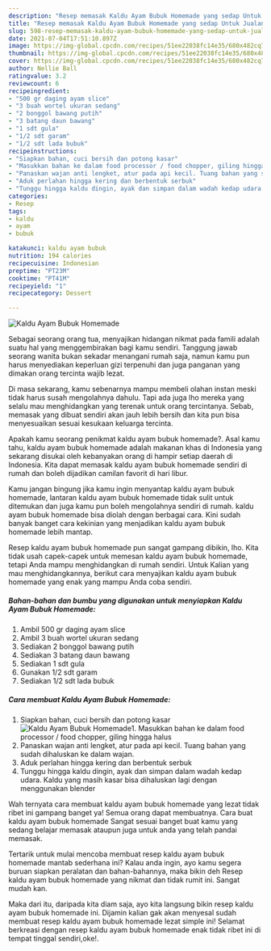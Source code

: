 ```yaml
---
description: "Resep memasak Kaldu Ayam Bubuk Homemade yang sedap Untuk Jualan"
title: "Resep memasak Kaldu Ayam Bubuk Homemade yang sedap Untuk Jualan"
slug: 598-resep-memasak-kaldu-ayam-bubuk-homemade-yang-sedap-untuk-jualan
date: 2021-07-04T17:51:10.897Z
image: https://img-global.cpcdn.com/recipes/51ee22038fc14e35/680x482cq70/kaldu-ayam-bubuk-homemade-foto-resep-utama.jpg
thumbnail: https://img-global.cpcdn.com/recipes/51ee22038fc14e35/680x482cq70/kaldu-ayam-bubuk-homemade-foto-resep-utama.jpg
cover: https://img-global.cpcdn.com/recipes/51ee22038fc14e35/680x482cq70/kaldu-ayam-bubuk-homemade-foto-resep-utama.jpg
author: Nellie Ball
ratingvalue: 3.2
reviewcount: 6
recipeingredient:
- "500 gr daging ayam slice"
- "3 buah wortel ukuran sedang"
- "2 bonggol bawang putih"
- "3 batang daun bawang"
- "1 sdt gula"
- "1/2 sdt garam"
- "1/2 sdt lada bubuk"
recipeinstructions:
- "Siapkan bahan, cuci bersih dan potong kasar"
- "Masukkan bahan ke dalam food processor / food chopper, giling hingga halus"
- "Panaskan wajan anti lengket, atur pada api kecil. Tuang bahan yang sudah dihaluskan ke dalam wajan."
- "Aduk perlahan hingga kering dan berbentuk serbuk"
- "Tunggu hingga kaldu dingin, ayak dan simpan dalam wadah kedap udara. Kaldu yang masih kasar bisa dihaluskan lagi dengan menggunakan blender"
categories:
- Resep
tags:
- kaldu
- ayam
- bubuk

katakunci: kaldu ayam bubuk 
nutrition: 194 calories
recipecuisine: Indonesian
preptime: "PT23M"
cooktime: "PT41M"
recipeyield: "1"
recipecategory: Dessert

---
```



![Kaldu Ayam Bubuk Homemade](https://img-global.cpcdn.com/recipes/51ee22038fc14e35/680x482cq70/kaldu-ayam-bubuk-homemade-foto-resep-utama.jpg)

Sebagai seorang orang tua, menyajikan hidangan nikmat pada famili adalah suatu hal yang menggembirakan bagi kamu sendiri. Tanggung jawab seorang  wanita bukan sekadar menangani rumah saja, namun kamu pun harus menyediakan keperluan gizi terpenuhi dan juga panganan yang dimakan orang tercinta wajib lezat.

Di masa  sekarang, kamu sebenarnya mampu membeli olahan instan meski tidak harus susah mengolahnya dahulu. Tapi ada juga lho mereka yang selalu mau menghidangkan yang terenak untuk orang tercintanya. Sebab, memasak yang dibuat sendiri akan jauh lebih bersih dan kita pun bisa menyesuaikan sesuai kesukaan keluarga tercinta. 



Apakah kamu seorang penikmat kaldu ayam bubuk homemade?. Asal kamu tahu, kaldu ayam bubuk homemade adalah makanan khas di Indonesia yang sekarang disukai oleh kebanyakan orang di hampir setiap daerah di Indonesia. Kita dapat memasak kaldu ayam bubuk homemade sendiri di rumah dan boleh dijadikan camilan favorit di hari libur.

Kamu jangan bingung jika kamu ingin menyantap kaldu ayam bubuk homemade, lantaran kaldu ayam bubuk homemade tidak sulit untuk ditemukan dan juga kamu pun boleh mengolahnya sendiri di rumah. kaldu ayam bubuk homemade bisa diolah dengan berbagai cara. Kini sudah banyak banget cara kekinian yang menjadikan kaldu ayam bubuk homemade lebih mantap.

Resep kaldu ayam bubuk homemade pun sangat gampang dibikin, lho. Kita tidak usah capek-capek untuk memesan kaldu ayam bubuk homemade, tetapi Anda mampu menghidangkan di rumah sendiri. Untuk Kalian yang mau menghidangkannya, berikut cara menyajikan kaldu ayam bubuk homemade yang enak yang mampu Anda coba sendiri.

<!--inarticleads1-->

##### Bahan-bahan dan bumbu yang digunakan untuk menyiapkan Kaldu Ayam Bubuk Homemade:

1. Ambil 500 gr daging ayam slice
1. Ambil 3 buah wortel ukuran sedang
1. Sediakan 2 bonggol bawang putih
1. Sediakan 3 batang daun bawang
1. Sediakan 1 sdt gula
1. Gunakan 1/2 sdt garam
1. Sediakan 1/2 sdt lada bubuk




<!--inarticleads2-->

##### Cara membuat Kaldu Ayam Bubuk Homemade:

1. Siapkan bahan, cuci bersih dan potong kasar
<img src="https://img-global.cpcdn.com/steps/262d9c4a19602930/160x128cq70/kaldu-ayam-bubuk-homemade-langkah-memasak-1-foto.jpg" alt="Kaldu Ayam Bubuk Homemade">1. Masukkan bahan ke dalam food processor / food chopper, giling hingga halus
1. Panaskan wajan anti lengket, atur pada api kecil. Tuang bahan yang sudah dihaluskan ke dalam wajan.
1. Aduk perlahan hingga kering dan berbentuk serbuk
1. Tunggu hingga kaldu dingin, ayak dan simpan dalam wadah kedap udara. Kaldu yang masih kasar bisa dihaluskan lagi dengan menggunakan blender




Wah ternyata cara membuat kaldu ayam bubuk homemade yang lezat tidak ribet ini gampang banget ya! Semua orang dapat membuatnya. Cara buat kaldu ayam bubuk homemade Sangat sesuai banget buat kamu yang sedang belajar memasak ataupun juga untuk anda yang telah pandai memasak.

Tertarik untuk mulai mencoba membuat resep kaldu ayam bubuk homemade mantab sederhana ini? Kalau anda ingin, ayo kamu segera buruan siapkan peralatan dan bahan-bahannya, maka bikin deh Resep kaldu ayam bubuk homemade yang nikmat dan tidak rumit ini. Sangat mudah kan. 

Maka dari itu, daripada kita diam saja, ayo kita langsung bikin resep kaldu ayam bubuk homemade ini. Dijamin kalian gak akan menyesal sudah membuat resep kaldu ayam bubuk homemade lezat simple ini! Selamat berkreasi dengan resep kaldu ayam bubuk homemade enak tidak ribet ini di tempat tinggal sendiri,oke!.

